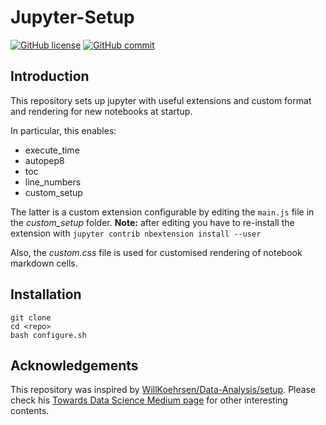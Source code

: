 # Jupyter-Setup
[![GitHub license](https://img.shields.io/badge/License-MIT-yellow.svg)](https://github.com/clissa/custom-jupyter-setup/blob/main/LICENSE)
[![GitHub commit](https://img.shields.io/github/last-commit/clissa/custom-jupyter-setup)](https://github.com/clissa/custom-jupyter-setup/commits/master)

## Introduction
This repository sets up jupyter with useful extensions and custom format and rendering for new notebooks at startup.

In particular, this enables:
 - execute_time
 - autopep8
 - toc
 - line_numbers
 - custom_setup
 
The latter is a custom extension configurable by editing the `main.js` file in the *custom_setup* folder.
**Note:** after editing you have to re-install the extension with `jupyter contrib nbextension install --user`
 
Also, the *custom.css* file is used for customised rendering of notebook markdown cells. 

## Installation
```
git clone
cd <repo>
bash configure.sh
```

## Acknowledgements
This repository was inspired by [WillKoehrsen/Data-Analysis/setup](https://github.com/WillKoehrsen/Data-Analysis). 
Please check his [Towards Data Science Medium page](https://medium.com/@williamkoehrsen) for other interesting contents.
